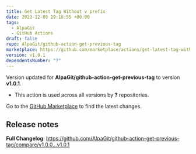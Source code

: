 ```yaml
---
title: Get Latest Tag Without v prefix
date: 2023-12-09 19:16:55 +00:00
tags:
  - AlpaGit
  - GitHub Actions
draft: false
repo: AlpaGit/github-action-get-previous-tag
marketplace: https://github.com/marketplace/actions/get-latest-tag-without-v-prefix
version: v1.0.1
dependentsNumber: "?"
---
```



Version updated for **AlpaGit/github-action-get-previous-tag** to version **v1.0.1**.
- This action is used across all versions by **?** repositories.

Go to the [GitHub Marketplace](https://github.com/marketplace/actions/get-latest-tag-without-v-prefix) to find the latest changes.

## Release notes

**Full Changelog**: https://github.com/AlpaGit/github-action-get-previous-tag/compare/v1.0.0...v1.0.1
